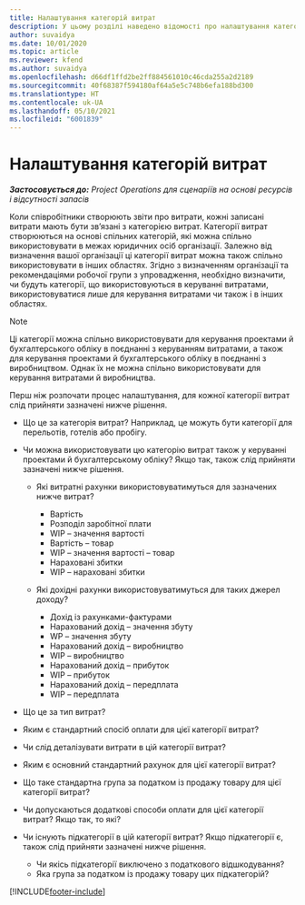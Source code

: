 ```yaml
---
title: Налаштування категорій витрат
description: У цьому розділі наведено відомості про налаштування категорій витрат і спільних категорій для звітів про витрати.
author: suvaidya
ms.date: 10/01/2020
ms.topic: article
ms.reviewer: kfend
ms.author: suvaidya
ms.openlocfilehash: d66df1ffd2be2ff884561010c46cda255a2d2189
ms.sourcegitcommit: 40f68387f594180af64a5e5c748b6efa188bd300
ms.translationtype: HT
ms.contentlocale: uk-UA
ms.lasthandoff: 05/10/2021
ms.locfileid: "6001839"
---
```

# <a name="set-up-expense-categories"></a>Налаштування категорій витрат

_**Застосовується до:** Project Operations для сценаріїв на основі ресурсів і відсутності запасів_

Коли співробітники створюють звіти про витрати, кожні записані витрати мають бути зв’язані з категорією витрат. Категорії витрат створюються на основі спільних категорій, які можна спільно використовувати в межах юридичних осіб організації. Залежно від визначення вашої організації ці категорії витрат можна також спільно використовувати в інших областях. Згідно з визначенням організації та рекомендаціями робочої групи з упровадження, необхідно визначити, чи будуть категорії, що використовуються в керуванні витратами, використовуватися лише для керування витратами чи також і в інших областях.

> [!NOTE]
> Ці категорії можна спільно використовувати для керування проектами й бухгалтерського обліку в поєднанні з керуванням витратами, а також для керування проектами й бухгалтерського обліку в поєднанні з виробництвом. Однак їх не можна спільно використовувати для керування витратами й виробництва.

Перш ніж розпочати процес налаштування, для кожної категорії витрат слід прийняти зазначені нижче рішення.

- Що це за категорія витрат? Наприклад, це можуть бути категорії для перельотів, готелів або пробігу.
- Чи можна використовувати цю категорію витрат також у керуванні проектами й бухгалтерському обліку? Якщо так, також слід прийняти зазначені нижче рішення.

    - Які витратні рахунки використовуватимуться для зазначених нижче витрат?

        - Вартість
        - Розподіл заробітної плати
        - WIP – значення вартості
        - Вартість – товар
        - WIP – значення вартості – товар
        - Нараховані збитки
        - WIP – нараховані збитки

    - Які дохідні рахунки використовуватимуться для таких джерел доходу?

        - Дохід із рахунками-фактурами
        - Нарахований дохід – значення збуту
        - WP – значення збуту
        - Нарахований дохід – виробництво
        - WIP – виробництво
        - Нарахований дохід – прибуток
        - WIP – прибуток
        - Нарахований дохід – передплата
        - WIP – передплата

- Що це за тип витрат?
- Яким є стандартний спосіб оплати для цієї категорії витрат?
- Чи слід деталізувати витрати в цій категорії витрат?
- Яким є основний стандартний рахунок для цієї категорії витрат?
- Що таке стандартна група за податком із продажу товару для цієї категорії витрат?
- Чи допускаються додаткові способи оплати для цієї категорії витрат? Якщо так, то які?
- Чи існують підкатегорії в цій категорії витрат? Якщо підкатегорії є, також слід прийняти зазначені нижче рішення.

    - Чи якісь підкатегорії виключено з податкового відшкодування?
    - Яка група за податком із продажу товару цих підкатегорій?


[!INCLUDE[footer-include](../includes/footer-banner.md)]
